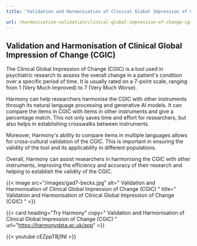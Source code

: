 ```yaml
---
title: "Validation and Harmonisation of Clinical Global Impression of Change (CGIC)"

url: /harmonisation-validation/clinical-global-impression-of-change-cgic
---
```


## Validation and Harmonisation of Clinical Global Impression of Change (CGIC)

The Clinical Global Impression of Change (CGIC) is a tool used in psychiatric research to assess the overall change in a patient's condition over a specific period of time. It is usually rated on a 7-point scale, ranging from 1 (Very Much Improved) to 7 (Very Much Worse).

Harmony can help researchers harmonise the CGIC with other instruments through its natural language processing and generative AI models. It can compare the items in CGIC with items in other instruments and give a percentage match. This not only saves time and effort for researchers, but also helps in establishing crosswalks between instruments.

Moreover, Harmony's ability to compare items in multiple languages allows for cross-cultural validation of the CGIC. This is important in ensuring the validity of the tool and its applicability in different populations.

Overall, Harmony can assist researchers in harmonising the CGIC with other instruments, improving the efficiency and accuracy of their research and helping to establish the validity of the CGIC. 


{{< image src="/images/gad7-becks.jpg" alt=" Validation and Harmonisation of Clinical Global Impression of Change (CGIC) " title=" Validation and Harmonisation of Clinical Global Impression of Change (CGIC) " >}}

{{< card heading="Try Harmony" copy=" Validation and Harmonisation of Clinical Global Impression of Change (CGIC) " url="https://harmonydata.ac.uk/app" >}}

{{< youtube cEZppTBj1NI >}}



